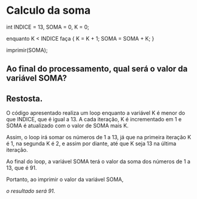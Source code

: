 # Calculo da soma

int INDICE = 13, SOMA = 0, K = 0;

enquanto K < INDICE faça
{
K = K + 1;
SOMA = SOMA + K;
}

imprimir(SOMA);

## Ao final do processamento, qual será o valor da variável SOMA?


## Restosta.

O código apresentado realiza um loop enquanto a variável K é menor do que INDICE, que é igual a 13. A cada iteração, K é incrementado em 1 e SOMA é atualizado com o valor de SOMA mais K.

Assim, o loop irá somar os números de 1 a 13, já que na primeira iteração K é 1, na segunda K é 2, e assim por diante, até que K seja 13 na última iteração.

Ao final do loop, a variável SOMA terá o valor da soma dos números de 1 a 13, que é 91.

Portanto, ao imprimir o valor da variável SOMA, 

*o resultado será 91*.